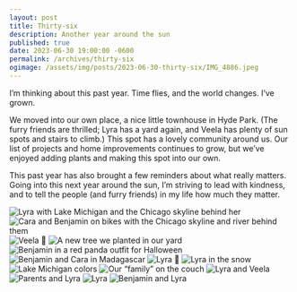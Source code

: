 ```yaml
---
layout: post
title: Thirty-six
description: Another year around the sun
published: true
date: 2023-06-30 19:00:00 -0600
permalink: /archives/thirty-six
ogimage: /assets/img/posts/2023-06-30-thirty-six/IMG_4886.jpeg
---
```

I’m thinking about this past year. Time flies, and the world changes. I’ve grown.

We moved into our own place, a nice little townhouse in Hyde Park. (The furry friends are thrilled; Lyra has a yard again, and Veela has plenty of sun spots and stairs to climb.) This spot has a lovely community around us. Our list of projects and home improvements continues to grow, but we’ve enjoyed adding plants and making this spot into our own.

This past year has also brought a few reminders about what really matters. Going into this next year around the sun, I’m striving to lead with kindness, and to tell the people (and furry friends) in my life how much they matter.

![Lyra with Lake Michigan and the Chicago skyline behind her][1]
![Cara and Benjamin on bikes with the Chicago skyline and river behind them][2]
![Veela 👅][3]
![A new tree we planted in our yard][4]
![Benjamin in a red panda outfit for Halloween][5]
![Benjamin and Cara in Madagascar][6]
![Lyra 👅][7]
![Lyra in the snow][8]
![Lake Michigan colors][9]
![Our “family” on the couch][10]
![Lyra and Veela][11]
![Parents and Lyra][12]
![Lyra][13]
![Benjamin and Lyra][14]

[1]: /assets/img/posts/2023-06-30-thirty-six/IMG_3672.jpeg
[2]: /assets/img/posts/2023-06-30-thirty-six/IMG_3813.jpeg
[3]: /assets/img/posts/2023-06-30-thirty-six/IMG_0079.jpeg
[4]: /assets/img/posts/2023-06-30-thirty-six/IMG_0399.jpeg
[5]: /assets/img/posts/2023-06-30-thirty-six/IMG_0637.jpeg
[6]: /assets/img/posts/2023-06-30-thirty-six/IMG_3238.jpeg
[7]: /assets/img/posts/2023-06-30-thirty-six/IMG_3311.jpeg
[8]: /assets/img/posts/2023-06-30-thirty-six/IMG_0919.jpeg
[9]: /assets/img/posts/2023-06-30-thirty-six/IMG_3683.jpeg
[10]: /assets/img/posts/2023-06-30-thirty-six/IMG_3877.jpeg
[11]: /assets/img/posts/2023-06-30-thirty-six/IMG_3897.jpeg
[12]: /assets/img/posts/2023-06-30-thirty-six/IMG_4104.jpeg
[13]: /assets/img/posts/2023-06-30-thirty-six/IMG_4863.jpeg
[14]: /assets/img/posts/2023-06-30-thirty-six/IMG_4886.jpeg